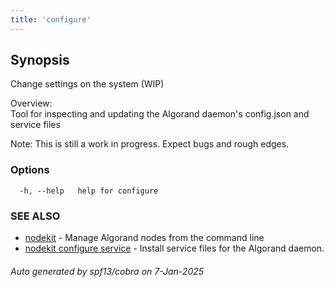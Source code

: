 ```yaml
---
title: 'configure'
---
```


## Synopsis

Change settings on the system (WIP)

Overview:  
Tool for inspecting and updating the Algorand daemon's config.json and service files

Note: This is still a work in progress. Expect bugs and rough edges.

### Options

```
  -h, --help   help for configure
```

### SEE ALSO

- [nodekit](/nodes/nodekit-reference/commands/nodekit) - Manage Algorand nodes from the command line
- [nodekit configure service](/nodes/nodekit-reference/commands/configure-service) - Install service files for the Algorand daemon.

###### Auto generated by spf13/cobra on 7-Jan-2025
